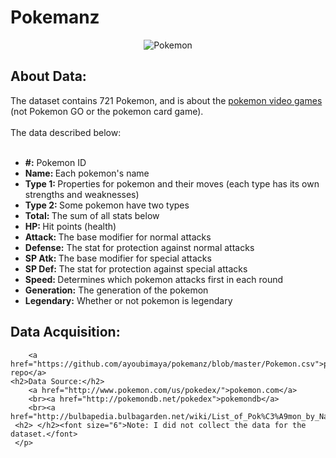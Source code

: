 <html>
<body>
<h1>Pokemanz</h1>
<center><img src="http://i68.tinypic.com/339mxrq.png" alt="Pokemon"></center>
<p> <h2>About Data:</h2>
The dataset contains 721 Pokemon, and is about the <a href="https://en.wikipedia.org/wiki/Pok%C3%A9mon_%28video_game_series%29">pokemon video games</a> (not Pokemon GO or the pokemon card game). 
<br><br>The data described below:<br><br>
	<ul style="list-style-type:disc">
	<li><b>#:</b> Pokemon ID</li>
    <li><b>Name: </b>Each pokemon's name</li>
    <li><b>Type 1: </b>Properties for pokemon and their moves (each type has its own strengths and weaknesses)</li>
    <li><b>Type 2: </b>Some pokemon have two types</li>
    <li><b>Total: </b>The sum of all stats below</li>
    <li><b>HP: </b>Hit points (health)</li>
    <li><b>Attack: </b>The base modifier for normal attacks</li>
    <li><b>Defense:</b> The stat for protection against normal attacks</li>
    <li><b>SP Atk: </b>The base modifier for special attacks</li>
    <li><b>SP Def: </b>The stat for protection against special attacks</li>
    <li><b>Speed: </b>Determines which pokemon attacks first in each round</li>
	<li><b>Generation:</b> The generation of the pokemon
	<li><b>Legendary:</b> Whether or not pokemon is legendary
	</ul>
	<h2> Data Acquisition:</h2>
	
		<a href="https://github.com/ayoubimaya/pokemanz/blob/master/Pokemon.csv">pokemanz repo</a> 
	<h2>Data Source:</h2>
		<a href="http://www.pokemon.com/us/pokedex/">pokemon.com</a> 
		<br><a href="http://pokemondb.net/pokedex">pokemondb</a> 
		<br><a href="http://bulbapedia.bulbagarden.net/wiki/List_of_Pok%C3%A9mon_by_National_Pok%C3%A9dex_number">bulbedia</a>
	 <h2> </h2><font size="6">Note: I did not collect the data for the dataset.</font>
	 </p>
	
	
</body>
</html>
